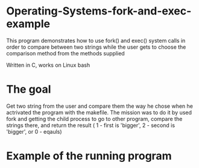 # Operating-Systems-fork-and-exec-example
This program demonstrates how to use fork() and exec() system calls in order to compare between two strings while the user gets to choose the comparison method from the methods supplied

Written in C, works on Linux bash

# The goal
Get two string from the user and compare them the way he chose when he actrivated the program with the makefile.
The mission was to do it by used fork and getting the child process to go to other program, compare the strings there, and return the result ( 1 - first is 'bigger', 2 - second is 'bigger', or 0 - eqauls)

# Example of the running program
